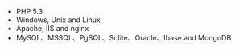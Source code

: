 - PHP 5.3
- Windows, Unix and Linux
- Apache, IIS and nginx
- MySQL、MSSQL、PgSQL、Sqlite、Oracle、Ibase and MongoDB
